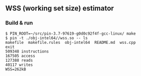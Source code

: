 WSS (working set size) estimator
--------------------------------

### Build & run
```
$ PIN_ROOT=~/src/pin-3.7-97619-g0d0c92f4f-gcc-linux/ make
$ pin -t ./obj-intel64//wss.so -- ls
makefile  makefile.rules  obj-intel64  README.md  wss.cpp
exit
509348 instructions
167505 access
127388 reads
40117 writes
WSS=262kB
```
